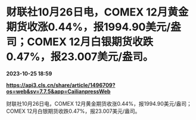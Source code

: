 # 财联社10月26日电，COMEX 12月黄金期货收涨0.44%，报1994.90美元/盎司；COMEX 12月白银期货收跌0.47%，报23.007美元/盎司。

**2023-10-25 18:59**

**https://api3.cls.cn/share/article/1496709?os=web&sv=7.7.5&app=CailianpressWeb**

财联社10月26日电，COMEX 12月黄金期货收涨0.44%，报1994.90美元/盎司；COMEX 12月白银期货收跌0.47%，报23.007美元/盎司。